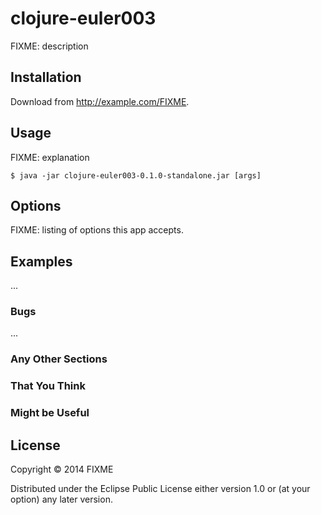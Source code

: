 # clojure-euler003

FIXME: description

## Installation

Download from http://example.com/FIXME.

## Usage

FIXME: explanation

    $ java -jar clojure-euler003-0.1.0-standalone.jar [args]

## Options

FIXME: listing of options this app accepts.

## Examples

...

### Bugs

...

### Any Other Sections
### That You Think
### Might be Useful

## License

Copyright © 2014 FIXME

Distributed under the Eclipse Public License either version 1.0 or (at
your option) any later version.
